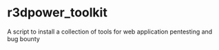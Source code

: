 # r3dpower_toolkit
A script to install a collection of tools for web application pentesting and bug bounty
